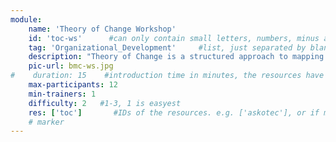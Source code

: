 ```yaml
---
module:
    name: 'Theory of Change Workshop'
    id: 'toc-ws'      #can only contain small letters, numbers, minus and underscore. needs to be the same as the file name
    tag: 'Organizational_Development'     #list, just separated by blank space, e.g. 'Web Open_Source'
    description: "Theory of Change is a structured approach to mapping out the steps you need to take to tackle the challenge you have identified. It encourages a long-term view and encompasses the social, cultural and economic impact you want to make. Use it to test your idea, review your situation or plan ahead." #Be clear about the impact you want to create
    pic-url: bmc-ws.jpg
#    duration: 15    #introduction time in minutes, the resources have their own time blocks
    max-participants: 12
    min-trainers: 1
    difficulty: 2   #1-3, 1 is easyest
    res: ['toc']       #IDs of the resources. e.g. ['askotec'], or if more: ['askotec', 'ohg']
    # marker
---  
```

